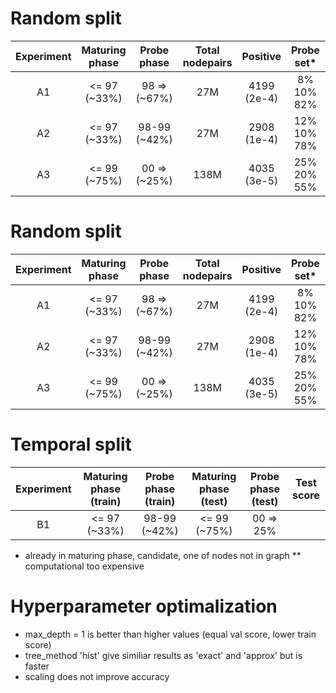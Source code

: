 # Random split
| Experiment | Maturing phase | Probe phase  | Total nodepairs | Positive    | Probe set*  | Test score | Feature construction |
|:----------:|:--------------:|:------------:|:---------------:|:-----------:|:-----------:|:----------:|:--------------------:|
| A1         | <= 97 (~33%)   | 98 => (~67%) | 27M             | 4199 (2e-4) |  8% 10% 82% | 0.0049(9)  | 25h @ viridium       |
| A2         | <= 97 (~33%)   | 98-99 (~42%) | 27M             | 2908 (1e-4) | 12% 10% 78% | 0.0045(6)  | ~25h @ viridium      |
| A3         | <= 99 (~75%)   | 00 => (~25%) | 138M            | 4035 (3e-5) | 25% 20% 55% | **         |

# Random split
| Experiment | Maturing phase | Probe phase  | Total nodepairs | Positive    | Probe set*  | Test score | Feature construction |
|:----------:|:--------------:|:------------:|:---------------:|:-----------:|:-----------:|:----------:|:--------------------:|
| A1         | <= 97 (~33%)   | 98 => (~67%) | 27M             | 4199 (2e-4) |  8% 10% 82% | 0.0049(9)  | 25h @ viridium       |
| A2         | <= 97 (~33%)   | 98-99 (~42%) | 27M             | 2908 (1e-4) | 12% 10% 78% | 0.0045(6)  | ~25h @ viridium      |
| A3         | <= 99 (~75%)   | 00 => (~25%) | 138M            | 4035 (3e-5) | 25% 20% 55% | **         |

# Temporal split
| Experiment | Maturing phase (train) | Probe phase (train) | Maturing phase (test) | Probe phase (test) | Test score |
|:----------:|:----------------------:|:-------------------:|:---------------------:|:------------------:|:----------:|
| B1         | <= 97 (~33%)           | 98-99 (~42%)        | <= 99 (~75%)          | 00 => 25%          |            |

* already in maturing phase, candidate, one of nodes not in graph
** computational too expensive

# Hyperparameter optimalization
- max_depth = 1 is better than higher values (equal val score, lower train score)
- tree_method 'hist' give similiar results as 'exact' and 'approx' but is faster
- scaling does not improve accuracy